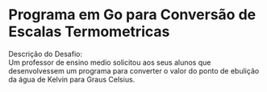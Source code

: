 # Programa em Go para Conversão de Escalas Termometricas
Descrição do Desafio:  
Um professor de ensino medio solicitou aos seus alunos que desenvolvessem um programa para converter o valor do ponto de ebulição da água de Kelvin para Graus Celsius.
